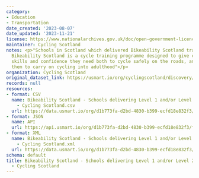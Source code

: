 ```yaml
---
category:
- Education
- Transportation
date_created: '2023-08-07'
date_updated: '2023-11-21'
license: https://www.nationalarchives.gov.uk/doc/open-government-licence/version/3/
maintainer: Cycling Scotland
notes: <p>"Schools in Scotland which delivered Bikeability Scotland training in 2021/22.
  Bikeability Scotland is a cycle training programme designed to give children the
  skills and confidence they need both to cycle safely on the roads, and to encourage
  them to carry on cycling into adulthood"</p>
organization: Cycling Scotland
original_dataset_link: https://usmart.io/org/cyclingscotland/discovery/discovery-view-detail/97dce079-9615-47e6-b476-8ca96cd85424
records: null
resources:
- format: CSV
  name: Bikeability Scotland - Schools delivering Level 1 and/or Level 2 - 2021/22
    - Cycling Scotland.csv
  url: https://data.usmart.io/org/d1b773fa-d2bd-4830-b399-ecfd18e832f3/resource?resourceGUID=e27c7874-9af3-48f9-bded-844a1ceeeb5d
- format: JSON
  name: API
  url: https://api.usmart.io/org/d1b773fa-d2bd-4830-b399-ecfd18e832f3/f76a2feb-5617-4779-baed-ebfe8543f05a/2/urql
- format: XML
  name: Bikeability Scotland - Schools delivering Level 1 and/or Level 2 - 2021/22
    - Cycling Scotland.xml
  url: https://data.usmart.io/org/d1b773fa-d2bd-4830-b399-ecfd18e832f3/resource?resourceGUID=2a53228e-3db4-452e-b74e-9bbc43fb37c2
schema: default
title: Bikeability Scotland - Schools delivering Level 1 and/or Level 2 - 2021/22
  - Cycling Scotland
---
```

